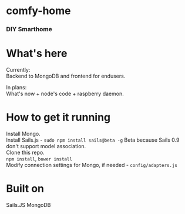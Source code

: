 # comfy-home
### DIY Smarthome


What's here
==
Currently:  
Backend to MongoDB and frontend for endusers.

In plans:  
What's now + node's code + raspberry daemon.


How to get it running
==
Install Mongo.   
Install Sails.js - `sudo npm install sails@beta -g` Beta because Sails 0.9 don't support model association.  
Clone this repo.  
`npm install`, `bower install`  
Modify connection settings for Mongo, if needed - `config/adapters.js`  


Built on
==
Sails.JS
MongoDB